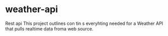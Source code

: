 # weather-api
Rest api
This project outlines con tin s everyhting needed for a Weather API that pulls realtime data froma  web source. 

